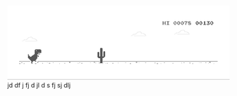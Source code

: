 ![image](https://github.com/sudimuk2017/qwaszx/blob/main/dino.gif)
jd df j  fj d  jl d  s  fj  sj  dlj

